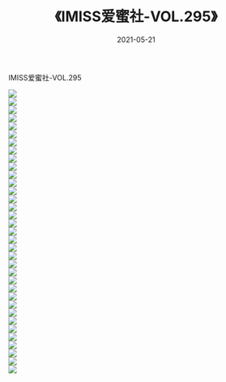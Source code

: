 ﻿---
layout: post
title:  《IMISS爱蜜社-VOL.295》
date:   2021-05-21
img: http://img.660000.xyz/Sharelink/网络美图/2021/IMISS爱蜜社-VOL.295/000.jpg
categories: [美女, 清纯, 唯美]
---

IMISS爱蜜社-VOL.295

  ![](http://img.660000.xyz/Sharelink/网络美图/2021/IMISS爱蜜社-VOL.295/001.jpg) <br> ![](http://img.660000.xyz/Sharelink/网络美图/2021/IMISS爱蜜社-VOL.295/002.jpg) <br> ![](http://img.660000.xyz/Sharelink/网络美图/2021/IMISS爱蜜社-VOL.295/003.jpg) <br> ![](http://img.660000.xyz/Sharelink/网络美图/2021/IMISS爱蜜社-VOL.295/004.jpg) <br> ![](http://img.660000.xyz/Sharelink/网络美图/2021/IMISS爱蜜社-VOL.295/005.jpg) <br> ![](http://img.660000.xyz/Sharelink/网络美图/2021/IMISS爱蜜社-VOL.295/006.jpg) <br> ![](http://img.660000.xyz/Sharelink/网络美图/2021/IMISS爱蜜社-VOL.295/007.jpg) <br> ![](http://img.660000.xyz/Sharelink/网络美图/2021/IMISS爱蜜社-VOL.295/008.jpg) <br> ![](http://img.660000.xyz/Sharelink/网络美图/2021/IMISS爱蜜社-VOL.295/009.jpg) <br> ![](http://img.660000.xyz/Sharelink/网络美图/2021/IMISS爱蜜社-VOL.295/010.jpg) <br> ![](http://img.660000.xyz/Sharelink/网络美图/2021/IMISS爱蜜社-VOL.295/011.jpg) <br> ![](http://img.660000.xyz/Sharelink/网络美图/2021/IMISS爱蜜社-VOL.295/012.jpg) <br> ![](http://img.660000.xyz/Sharelink/网络美图/2021/IMISS爱蜜社-VOL.295/013.jpg) <br> ![](http://img.660000.xyz/Sharelink/网络美图/2021/IMISS爱蜜社-VOL.295/014.jpg) <br> ![](http://img.660000.xyz/Sharelink/网络美图/2021/IMISS爱蜜社-VOL.295/015.jpg) <br> ![](http://img.660000.xyz/Sharelink/网络美图/2021/IMISS爱蜜社-VOL.295/016.jpg) <br> ![](http://img.660000.xyz/Sharelink/网络美图/2021/IMISS爱蜜社-VOL.295/017.jpg) <br> ![](http://img.660000.xyz/Sharelink/网络美图/2021/IMISS爱蜜社-VOL.295/018.jpg) <br> ![](http://img.660000.xyz/Sharelink/网络美图/2021/IMISS爱蜜社-VOL.295/019.jpg) <br> ![](http://img.660000.xyz/Sharelink/网络美图/2021/IMISS爱蜜社-VOL.295/020.jpg) <br> ![](http://img.660000.xyz/Sharelink/网络美图/2021/IMISS爱蜜社-VOL.295/021.jpg) <br> ![](http://img.660000.xyz/Sharelink/网络美图/2021/IMISS爱蜜社-VOL.295/022.jpg) <br> ![](http://img.660000.xyz/Sharelink/网络美图/2021/IMISS爱蜜社-VOL.295/023.jpg) <br> ![](http://img.660000.xyz/Sharelink/网络美图/2021/IMISS爱蜜社-VOL.295/024.jpg) <br> ![](http://img.660000.xyz/Sharelink/网络美图/2021/IMISS爱蜜社-VOL.295/025.jpg) <br> ![](http://img.660000.xyz/Sharelink/网络美图/2021/IMISS爱蜜社-VOL.295/026.jpg) <br> ![](http://img.660000.xyz/Sharelink/网络美图/2021/IMISS爱蜜社-VOL.295/027.jpg) <br> ![](http://img.660000.xyz/Sharelink/网络美图/2021/IMISS爱蜜社-VOL.295/028.jpg) <br> ![](http://img.660000.xyz/Sharelink/网络美图/2021/IMISS爱蜜社-VOL.295/029.jpg) <br> ![](http://img.660000.xyz/Sharelink/网络美图/2021/IMISS爱蜜社-VOL.295/030.jpg) <br> ![](http://img.660000.xyz/Sharelink/网络美图/2021/IMISS爱蜜社-VOL.295/031.jpg) <br> ![](http://img.660000.xyz/Sharelink/网络美图/2021/IMISS爱蜜社-VOL.295/032.jpg) <br> ![](http://img.660000.xyz/Sharelink/网络美图/2021/IMISS爱蜜社-VOL.295/033.jpg) <br> ![](http://img.660000.xyz/Sharelink/网络美图/2021/IMISS爱蜜社-VOL.295/034.jpg) <br> ![](http://img.660000.xyz/Sharelink/网络美图/2021/IMISS爱蜜社-VOL.295/035.jpg) <br>